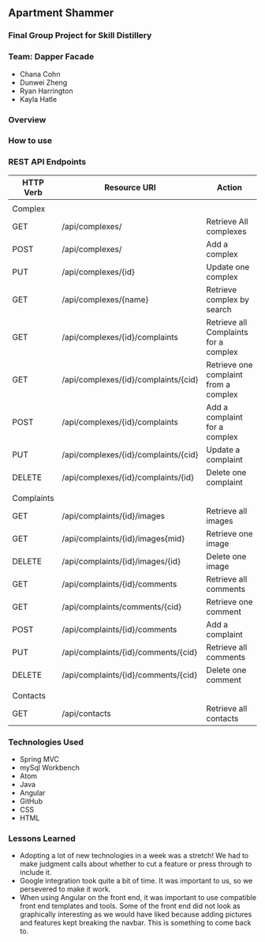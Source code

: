 ## Apartment Shammer

### Final Group Project for Skill Distillery

### Team: Dapper Facade
* Chana Cohn
* Dunwei Zheng
* Ryan Harrington
* Kayla Hatle

### Overview


### How to use

### REST API Endpoints
| HTTP Verb | Resource URI                        | Action                               |
|-----------|-------------------------------------|--------------------------------------|
|                                                                                        |
|Complex    |                                     |                                      |
| GET       | /api/complexes/                     | Retrieve All complexes               |
| POST      | /api/complexes/                     | Add a complex                        |
| PUT       | /api/complexes/{id}                 | Update one complex                   |
| GET       | /api/complexes/{name}               | Retrieve complex by search           |
| GET       | /api/complexes/{id}/complaints      | Retrieve all Complaints for a complex|
| GET       | /api/complexes/{id}/complaints/{cid}| Retrieve one complaint from a complex|
| POST      | /api/complexes/{id}/complaints      | Add a complaint for a complex        |
| PUT       | /api/complexes/{id}/complaints/{cid}| Update a complaint                   |
| DELETE    | /api/complexes/{id}/complaints/{id} | Delete one complaint                 |
|                                                                                        |
|Complaints |                                     |                                      |
| GET       | /api/complaints/{id}/images         | Retrieve all images                  |
| GET       | /api/complaints/{id}/images{mid}    | Retrieve one image                   |
| DELETE    | /api/complaints/{id}/images/{id}    | Delete one image                     |
| GET       | /api/complaints/{id}/comments       | Retrieve all comments                |
| GET       | /api/complaints/comments/{cid}      | Retrieve one comment                 |
| POST      | /api/complaints/{id}/comments       | Add a complaint                      |
| PUT       | /api/complaints/{id}/comments/{cid} | Retrieve all comments                |
| DELETE    | /api/complaints/{id}/comments/{cid} | Delete one comment                   |
|                                                                                        |
|Contacts   |                                     |                                      |
| GET       | /api/contacts                       | Retrieve all contacts                |


### Technologies Used
* Spring MVC
* mySql Workbench
* Atom
* Java
* Angular
* GitHub
* CSS
* HTML

### Lessons Learned

* Adopting a lot of new technologies in a week was a stretch! We had to make judgment calls about whether to cut a feature or press through to include it.
* Google integration took quite a bit of time. It was important to us, so we persevered to make it work.
* When using Angular on the front end, it was important to use compatible front end templates and tools. Some of the front end did not look as graphically interesting as we would have liked because adding pictures and features kept breaking the navbar. This is something to come back to.
